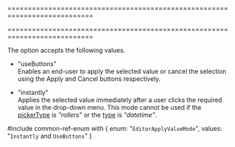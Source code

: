===========================================================================
<!--handmade--><!--/handmade-->
<!--merge--><!--/merge-->
===========================================================================

<!--fullDescription-->
The option accepts the following values.

- "useButtons"  
 Enables an end-user to apply the selected value or cancel the selection using the Apply and Cancel buttons respectively.

- "instantly"  
 Applies the selected value immediately after a user clicks the required value in the drop-down menu. This mode cannot be used if the [pickerType](/Documentation/ApiReference/UI_Widgets/dxDateBox/Configuration/#pickerType) is *"rollers"* or the [type](/Documentation/ApiReference/UI_Widgets/dxDateBox/Configuration/#type) is *"datetime"*.

#include common-ref-enum with {
    enum: "`EditorApplyValueMode`",
    values: "`Instantly` and `UseButtons`"
}
<!--/fullDescription-->